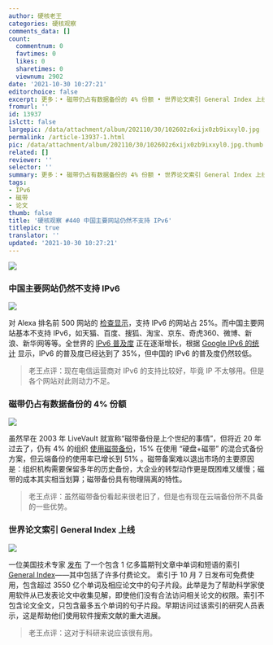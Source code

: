 ```yaml
---
author: 硬核老王
categories: 硬核观察
comments_data: []
count:
  commentnum: 0
  favtimes: 0
  likes: 0
  sharetimes: 0
  viewnum: 2902
date: '2021-10-30 10:27:21'
editorchoice: false
excerpt: 更多：• 磁带仍占有数据备份的 4% 份额 • 世界论文索引 General Index 上线
fromurl: ''
id: 13937
islctt: false
largepic: /data/attachment/album/202110/30/102602z6xijx0zb9ixxyl0.jpg
permalink: /article-13937-1.html
pic: /data/attachment/album/202110/30/102602z6xijx0zb9ixxyl0.jpg.thumb.jpg
related: []
reviewer: ''
selector: ''
summary: 更多：• 磁带仍占有数据备份的 4% 份额 • 世界论文索引 General Index 上线
tags:
- IPv6
- 磁带
- 论文
thumb: false
title: '硬核观察 #440 中国主要网站仍然不支持 IPv6'
titlepic: true
translator: ''
updated: '2021-10-30 10:27:21'
---
```


![](/data/attachment/album/202110/30/102602z6xijx0zb9ixxyl0.jpg)


### 中国主要网站仍然不支持 IPv6


![](/data/attachment/album/202110/30/102617rs9suh50u0h93wop.jpg)


对 Alexa 排名前 500 网站的 [检查显示](http://www.delong.com/ipv6_alexa500.html)，支持 IPv6 的网站占 25%。而中国主要网站基本不支持 IPv6，如天猫、百度、搜狐、淘宝、京东、奇虎360、微博、新浪、新华网等等。全世界的 [IPv6 普及度](https://www.6connect.com/blog/global-adoption-of-ipv6-top-ten-countries/) 正在逐渐增长，根据 [Google IPv6 的统计](https://www.google.com/intl/en/ipv6/statistics.html) 显示，IPv6 的普及度已经达到了 35%，但中国的 IPv6 的普及度仍然较低。



> 
> 老王点评：现在电信运营商对 IPv6 的支持比较好，毕竟 IP 不太够用。但是各个网站对此则动力不足。
> 
> 
> 


### 磁带仍占有数据备份的 4% 份额


![](/data/attachment/album/202110/30/102644yz2om59mknbmmb9o.jpg)


虽然早在 2003 年 LiveVault 就宣称“磁带备份是上个世纪的事情”，但将近 20 年过去了，仍有 4% 的组织 [使用磁带备份](https://www.databarracks.com/resources/data-health-check-2021)，15% 在使用 “硬盘+磁带” 的混合式备份方案，但云端备份的使用率已增长到 51% 。磁带备案难以退出市场的主要原因是：组织机构需要保留多年的历史备份，大企业的转型动作更是既困难又缓慢；磁带的成本其实相当划算；磁带备份具有物理隔离的特性。



> 
> 老王点评：虽然磁带备份看起来很老旧了，但是也有现在云端备份所不具备的一些优势。
> 
> 
> 


### 世界论文索引 General Index 上线


![](/data/attachment/album/202110/30/102702zewypmlteyzl76b1.jpg)


一位美国技术专家 [发布](https://www.nature.com/articles/d41586-021-02895-8) 了一个包含 1 亿多篇期刊文章中单词和短语的索引 [General Index](https://archive.org/details/GeneralIndex)——其中包括了许多付费论文。 索引于 10 月 7 日发布可免费使用，包含超过 3550 亿个单词及相应论文中的句子片段。此举是为了帮助科学家使用软件从已发表论文中收集见解，即使他们没有合法访问相关论文的权限。索引不包含论文全文，只包含最多五个单词的句子片段。早期访问过该索引的研究人员表示，这是帮助他们使用软件搜索文献的重大进展。



> 
> 老王点评：这对于科研来说应该很有用。
> 
> 
>